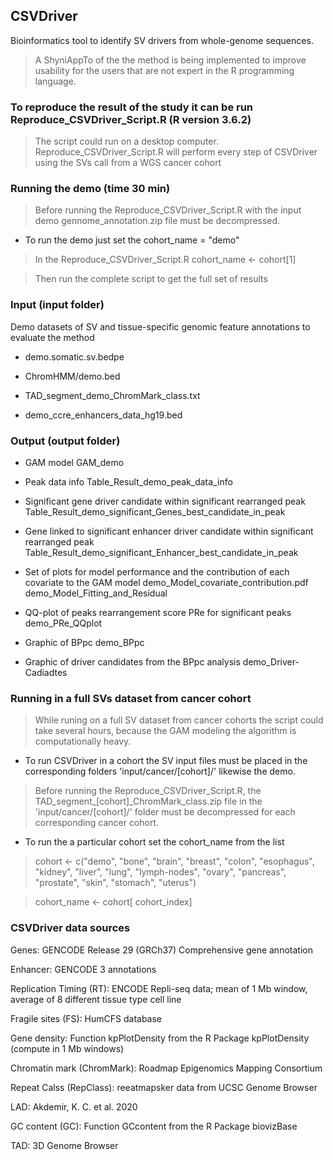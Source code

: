## CSVDriver
Bioinformatics tool to identify SV drivers from whole-genome sequences.

> A ShyniAppTo of the the method is being implemented to improve usability for the users that are not expert in the R programming language.

### To reproduce the result of the study it can be run Reproduce_CSVDriver_Script.R (R version 3.6.2)

> The script could run on a desktop computer. Reproduce_CSVDriver_Script.R will perform every step of CSVDriver using the SVs call from a WGS cancer cohort
 
### Running the demo  (time 30 min)

> Before running the Reproduce_CSVDriver_Script.R with the input demo gennome_annotation.zip file must be decompressed.

* To run the demo just set the cohort_name = "demo" 

> In the Reproduce_CSVDriver_Script.R  cohort_name <- cohort[1]
 
> Then run the complete script to get the full set of results  

### Input (input folder)

Demo datasets of SV and tissue-specific genomic feature annotations to evaluate the method 
 
* demo.somatic.sv.bedpe 
 
* ChromHMM/demo.bed                                                                             
 
* TAD_segment_demo_ChromMark_class.txt
 
* demo_ccre_enhancers_data_hg19.bed 

### Output (output folder)

* GAM model
GAM_demo

* Peak data info
Table_Result_demo_peak_data_info

* Significant gene driver candidate within significant rearranged peak 
Table_Result_demo_significant_Genes_best_candidate_in_peak 

* Gene linked to significant enhancer driver candidate within significant rearranged peak
 Table_Result_demo_significant_Enhancer_best_candidate_in_peak

* Set of plots for model performance and the contribution of each covariate to the GAM model
 demo_Model_covariate_contribution.pdf
 demo_Model_Fitting_and_Residual

* QQ-plot of peaks rearrangement score PRe for significant peaks
 demo_PRe_QQplot

* Graphic of BPpc
 demo_BPpc

* Graphic of driver candidates from the BPpc analysis
 demo_Driver-Cadiadtes


### Running in a full SVs dataset from cancer cohort  

> While runing on a full SV dataset from cancer cohorts the script could take several hours, because the GAM modeling the algorithm is computationally heavy.

* To run CSVDriver in a cohort the SV input files must be placed in the corresponding folders 'input/cancer/[cohort]/' likewise the demo.

>  Before running the Reproduce_CSVDriver_Script.R, the TAD_segment_[cohort]_ChromMark_class.zip file in the 'input/cancer/[cohort]/' folder must be decompressed for each corresponding cancer cohort. 
  
* To run the a particular cohort set the cohort_name from the list
> cohort <- c("demo", "bone", "brain", "breast", "colon", "esophagus", "kidney", "liver", "lung",  "lymph-nodes", "ovary", "pancreas", "prostate", "skin", "stomach", "uterus")
 
> cohort_name <- cohort[ cohort_index]


### CSVDriver data sources

Genes:	GENCODE Release 29 (GRCh37) Comprehensive gene annotation

Enhancer:	GENCODE 3 annotations

Replication Timing (RT):	ENCODE Repli-seq data; mean of 1 Mb window, average of 8 different tissue type cell line

Fragile sites (FS):	HumCFS database

Gene density: 	Function kpPlotDensity from the R Package kpPlotDensity (compute in 1 Mb windows)

Chromatin mark (ChromMark):	Roadmap Epigenomics Mapping Consortium

Repeat Calss (RepClass):	reeatmapsker data from UCSC Genome Browser

LAD:	Akdemir, K. C. et al. 2020

GC content (GC):	Function GCcontent from the R Package biovizBase

TAD: 3D Genome Browser
